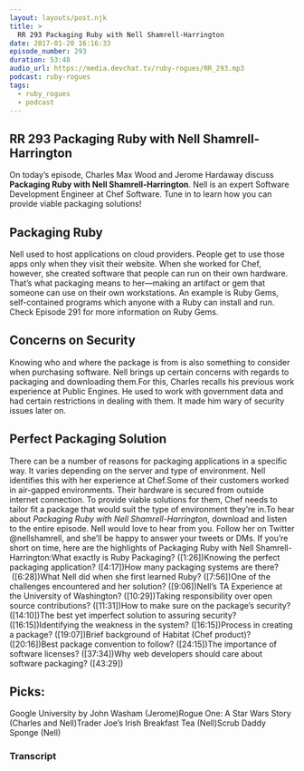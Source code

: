```yaml
---
layout: layouts/post.njk
title: >
  RR 293 Packaging Ruby with Nell Shamrell-Harrington
date: 2017-01-20 16:16:33
episode_number: 293
duration: 53:48
audio_url: https://media.devchat.tv/ruby-rogues/RR_293.mp3
podcast: ruby-rogues
tags:
  - ruby_rogues
  - podcast
---
```


## **RR 293 Packaging Ruby with Nell Shamrell-Harrington**

On today’s episode, Charles Max Wood and Jerome Hardaway discuss **Packaging Ruby with Nell Shamrell-Harrington**. Nell is an expert Software Development Engineer at Chef Software. Tune in to learn how you can provide viable packaging solutions!

## **Packaging Ruby**

Nell used to host applications on cloud providers. People get to use those apps only when they visit their website. When she worked for Chef, however, she created software that people can run on their own hardware. That’s what packaging means to her—making an artifact or gem that someone can use on their own workstations. An example is Ruby Gems, self-contained programs which anyone with a Ruby can install and run. Check Episode 291 for more information on Ruby Gems.

## **Concerns on Security**

Knowing who and where the package is from is also something to consider when purchasing software. Nell brings up certain concerns with regards to packaging and downloading them.For this, Charles recalls his previous work experience at Public Engines. He used to work with government data&nbsp;and had certain restrictions in dealing with them. It made him wary of security issues later on.

## **Perfect Packaging Solution**

There can be a number of reasons for packaging applications in a specific way. It varies depending on the server and type of environment. Nell identifies this with her experience at Chef.Some of their customers worked in air-gapped environments. Their hardware is secured from outside internet connection. To provide viable solutions for them, Chef needs to tailor fit a package that would suit the type of environment they’re in.To hear about _Packaging Ruby with Nell Shamrell-Harrington_, download and listen to the entire episode. Nell would love to hear from you. Follow her on Twitter @nellshamrell, and she’ll be happy to answer your tweets or DMs. If you’re short on time, here are the highlights of Packaging Ruby with Nell Shamrell-Harrington:What exactly is Ruby Packaging? ([1:26])Knowing the perfect packaging application? ([4:17])How many packaging systems are there? &nbsp;([6:28])What Nell did when she first learned Ruby? ([7:56])One of the challenges encountered and her solution? ([9:06])Nell’s TA Experience at the University of Washington? ([10:29])Taking responsibility over open source contributions? ([11:31])How to make sure on the package’s security? ([14:10])The best yet imperfect solution to assuring security? ([16:15])Identifying the weakness in the system? ([16:15])Process in creating a package? ([19:07])Brief background of Habitat (Chef product)? ([20:16])Best package convention to follow? ([24:15])The importance of software licenses? ([37:34])Why web developers should care about software packaging? ([43:29])

## Picks:

Google University by John Washam (Jerome)Rogue One: A Star Wars Story (Charles and Nell)Trader Joe’s Irish Breakfast Tea (Nell)Scrub Daddy Sponge (Nell)

### Transcript

